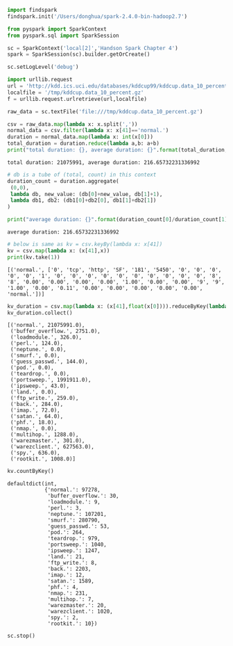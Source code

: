 

```python
import findspark
findspark.init('/Users/donghua/spark-2.4.0-bin-hadoop2.7')

from pyspark import SparkContext
from pyspark.sql import SparkSession

sc = SparkContext('local[2]','Handson Spark Chapter 4')
spark = SparkSession(sc).builder.getOrCreate()

sc.setLogLevel('debug')
```


```python
import urllib.request
url = 'http://kdd.ics.uci.edu/databases/kddcup99/kddcup.data_10_percent.gz'
localfile = '/tmp/kddcup.data_10_percent.gz'
f = urllib.request.urlretrieve(url,localfile)
```


```python
raw_data = sc.textFile('file:///tmp/kddcup.data_10_percent.gz')
```


```python
csv = raw_data.map(lambda x: x.split(','))
normal_data = csv.filter(lambda x: x[41]=='normal.')
duration = normal_data.map(lambda x: int(x[0]))
total_duration = duration.reduce(lambda a,b: a+b)
print("total duration: {}, average duration: {}".format(total_duration, total_duration/normal_data.count()))
```

    total duration: 21075991, average duration: 216.65732231336992



```python
# db is a tube of (total, count) in this context
duration_count = duration.aggregate(
 (0,0),
 lambda db, new_value: (db[0]+new_value, db[1]+1),
 lambda db1, db2: (db1[0]+db2[0], db1[1]+db2[1])
)

print("average duration: {}".format(duration_count[0]/duration_count[1]))
```

    average duration: 216.65732231336992



```python
# below is same as kv = csv.keyBy(lambda x: x[41])
kv = csv.map(lambda x: (x[41],x))
print(kv.take(1))
```

    [('normal.', ['0', 'tcp', 'http', 'SF', '181', '5450', '0', '0', '0', '0', '0', '1', '0', '0', '0', '0', '0', '0', '0', '0', '0', '0', '8', '8', '0.00', '0.00', '0.00', '0.00', '1.00', '0.00', '0.00', '9', '9', '1.00', '0.00', '0.11', '0.00', '0.00', '0.00', '0.00', '0.00', 'normal.'])]



```python
kv_duration = csv.map(lambda x: (x[41],float(x[0]))).reduceByKey(lambda x,y: x+y)
kv_duration.collect()
```




    [('normal.', 21075991.0),
     ('buffer_overflow.', 2751.0),
     ('loadmodule.', 326.0),
     ('perl.', 124.0),
     ('neptune.', 0.0),
     ('smurf.', 0.0),
     ('guess_passwd.', 144.0),
     ('pod.', 0.0),
     ('teardrop.', 0.0),
     ('portsweep.', 1991911.0),
     ('ipsweep.', 43.0),
     ('land.', 0.0),
     ('ftp_write.', 259.0),
     ('back.', 284.0),
     ('imap.', 72.0),
     ('satan.', 64.0),
     ('phf.', 18.0),
     ('nmap.', 0.0),
     ('multihop.', 1288.0),
     ('warezmaster.', 301.0),
     ('warezclient.', 627563.0),
     ('spy.', 636.0),
     ('rootkit.', 1008.0)]




```python
kv.countByKey()
```




    defaultdict(int,
                {'normal.': 97278,
                 'buffer_overflow.': 30,
                 'loadmodule.': 9,
                 'perl.': 3,
                 'neptune.': 107201,
                 'smurf.': 280790,
                 'guess_passwd.': 53,
                 'pod.': 264,
                 'teardrop.': 979,
                 'portsweep.': 1040,
                 'ipsweep.': 1247,
                 'land.': 21,
                 'ftp_write.': 8,
                 'back.': 2203,
                 'imap.': 12,
                 'satan.': 1589,
                 'phf.': 4,
                 'nmap.': 231,
                 'multihop.': 7,
                 'warezmaster.': 20,
                 'warezclient.': 1020,
                 'spy.': 2,
                 'rootkit.': 10})




```python
sc.stop()
```
